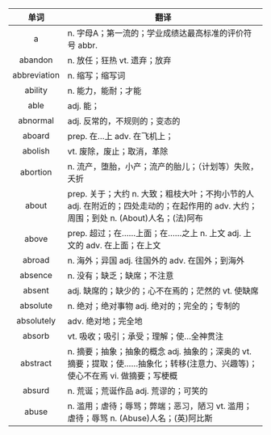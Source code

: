|单词|翻译|
|:--:|--|	
|	a  		|		n. 字母A；第一流的；学业成绩达最高标准的评价符号 abbr. 	|		
|	abandon  		|		n. 放任；狂热 vt. 遗弃；放弃	|		
|	abbreviation  		|		n. 缩写；缩写词	|		
|	ability  		|		n. 能力，能耐；才能	|		
|	able  		|		adj. 能；	|		
|	abnormal  		|		adj. 反常的，不规则的；变态的	|		
|	aboard  		|		prep. 在…上 adv. 在飞机上；	|		
|	abolish  		|		vt. 废除，废止；取消，革除	|		
|	abortion  		|		n. 流产，堕胎，小产；流产的胎儿；（计划等）失败，夭折	|		
|	about  		|		prep. 关于；大约 n. 大致；粗枝大叶；不拘小节的人 adj. 在附近的；四处走动的；在起作用的 adv. 大约；周围；到处 n. (About)人名；(法)阿布	|		
|	above  		|		prep. 超过；在……上面；在……之上 n. 上文 adj. 上文的 adv. 在上面；在上文	|		
|	abroad  		|		n. 海外；异国 adj. 往国外的 adv. 在国外；到海外	|		
|	absence  		|		n. 没有；缺乏；缺席；不注意	|		
|	absent  		|		adj. 缺席的；缺少的；心不在焉的；茫然的 vt. 使缺席	|		
|	absolute  		|		n. 绝对；绝对事物 adj. 绝对的；完全的；专制的	|		
|	absolutely  		|		adv. 绝对地；完全地	|		
|	absorb  		|		vt. 吸收；吸引；承受；理解；使…全神贯注	|		
|	abstract  		|		n. 摘要；抽象；抽象的概念 adj. 抽象的；深奥的 vt. 摘要；提取；使……抽象化；转移(注意力、兴趣等)；使心不在焉 vi. 做摘要；写梗概	|		
|	absurd  		|		n. 荒诞；荒诞作品 adj. 荒谬的；可笑的	|		
|	abuse  		|		n. 滥用；虐待；辱骂；弊端；恶习，陋习 vt. 滥用；虐待；辱骂 n. (Abuse)人名；(英)阿比斯	|